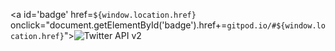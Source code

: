 <a id='badge' href=`${window.location.href}` onclick="document.getElementById('badge').href+=`gitpod.io/#${window.location.href}`"><img src="https://img.shields.io/endpoint?url=https%3A%2F%2Ftwbadges.glitch.me%2Fbadges%2Fv2&style=flat-square" alt="Twitter API v2" /></a>
